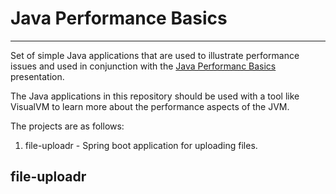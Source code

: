 # Java Performance Basics
***
Set of simple Java applications that are used to illustrate performance issues
and used in conjunction with the [Java Performanc Basics](
https://docs.google.com/presentation/d/1Nv7ez3hl1OukEwcVdVgc0kpMBqjbbgsQuLIpQgrFoKk/edit?usp=sharing
) presentation.

The Java applications in this repository should be used with a tool like
VisualVM to learn more about the performance aspects of the JVM.

The projects are as follows:
1. file-uploadr - Spring boot application for uploading files.

## file-uploadr
